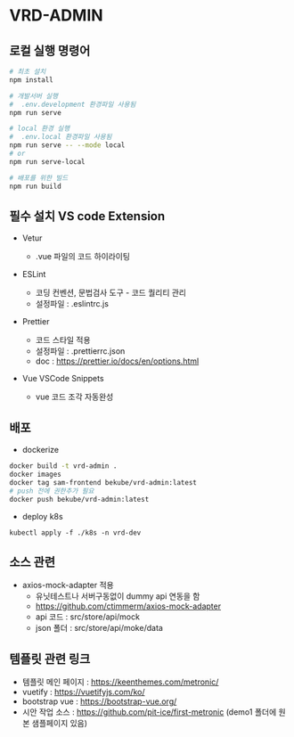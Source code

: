 # VRD-ADMIN


## 로컬 실행 명령어

```sh
# 최초 설치
npm install

# 개발서버 실행
#  .env.development 환경파일 사용됨
npm run serve

# local 환경 실행 
#  .env.local 환경파일 사용됨
npm run serve -- --mode local
# or
npm run serve-local

# 배포를 위한 빌드
npm run build

```


## 필수 설치 VS code Extension

- Vetur
    - .vue 파일의 코드 하이라이팅
    
- ESLint
    - 코딩 컨벤션, 문법검사 도구 - 코드 퀄리티 관리
    - 설정파일 : .eslintrc.js

- Prettier
    - 코드 스타일 적용
    - 설정파일 : .prettierrc.json
    - doc : https://prettier.io/docs/en/options.html
    
- Vue VSCode Snippets
    - vue 코드 조각 자동완성

## 배포

- dockerize
```sh
docker build -t vrd-admin .
docker images
docker tag sam-frontend bekube/vrd-admin:latest
# push 전에 권한추가 필요
docker push bekube/vrd-admin:latest
```

- deploy k8s
```
kubectl apply -f ./k8s -n vrd-dev
```


## 소스 관련

- axios-mock-adapter 적용
    - 유닛테스트나 서버구동없이 dummy api 연동을 함
    - https://github.com/ctimmerm/axios-mock-adapter
    - api 코드 : src/store/api/mock
    - json 폴더 : src/store/api/moke/data


## 템플릿 관련 링크
- 템플릿 메인 페이지 : https://keenthemes.com/metronic/
- vuetify : https://vuetifyjs.com/ko/
- bootstrap vue : https://bootstrap-vue.org/
- 시안 작업 소스 : https://github.com/pit-ice/first-metronic (demo1 폴더에 원본 샘플페이지 있음)